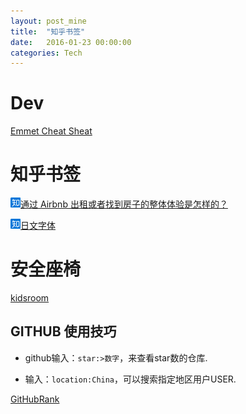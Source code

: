 ```yaml
---
layout: post_mine
title:  "知乎书签"
date:   2016-01-23 00:00:00
categories: Tech
---
```


# Dev

[Emmet Cheat Sheat](http://docs.emmet.io/cheat-sheet/)

# 知乎书签

![zhihu](/images/zhihu_16.png)[通过 Airbnb 出租或者找到房子的整体体验是怎样的？](https://www.zhihu.com/question/19848555/answer/86286654)

![zhihu](/images/zhihu_16.png)[日文字体](https://www.zhihu.com/question/19998028)

# 安全座椅

[kidsroom](https://www.kidsroom.de/zh/britax-roemer-evolva-1-2-3-trendline-yingguozhizaobaidaishiertongqicheanquanzuoyiputongbaibianwang-chezaianquandaigudingwuisofixjiekoujipeijian)

## GITHUB 使用技巧

* github输入：`star:>数字`，来查看star数的仓库.

* 输入：`location:China`，可以搜索指定地区用户USER.

[GitHubRank](http://githubranking.com/)
